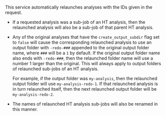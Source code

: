 This service automatically relaunches analyses with the IDs given in the request.

* If a requested analysis was a sub-job of an HT analysis,
  then the relaunched analysis will also be a sub-job of that parent HT analysis.
* Any of the original analyses that have the `create_output_subdir` flag set to `false` will cause the corresponding
  relaunched analysis to use an output folder with `-redo-###` appended to the original output folder name,
  where `###` will be a `1` by default.
  If the original output folder name also ends with `-redo-###`,
  then the relaunched folder name will use a number 1 larger than the original.
  This will always apply to output folders of relaunched sub-jobs of an HT analysis.
  
  For example, if the output folder was `my-analysis`, then the relaunched output folder will use `my-analysis-redo-1`.
  If that relaunched analysis is in turn relaunched itself, then the next relaunched output folder will be `my-analysis-redo-2`.
* The names of relaunched HT analysis sub-jobs will also be renamed in this manner.
